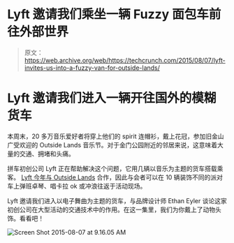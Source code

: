 # Lyft 邀请我们乘坐一辆 Fuzzy 面包车前往外部世界 

> 原文：<https://web.archive.org/web/https://techcrunch.com/2015/08/07/lyft-invites-us-into-a-fuzzy-van-for-outside-lands/>

# Lyft 邀请我们进入一辆开往国外的模糊货车

本周末，20 多万音乐爱好者将穿上他们的 spirit 连帽衫，戴上花冠，参加旧金山广受欢迎的 Outside Lands 音乐节。对于金门公园附近的邻居来说，这意味着大量的交通、拥堵和头痛。

拼车初创公司 Lyft 正在帮助解决这个问题，它用几辆以音乐为主题的货车搭载乘客。 [Lyft 今年与 Outside Lands](https://web.archive.org/web/20230207060823/http://blog.lyft.com/posts/outside-lands-x-lyft) 合作，因此与会者可以在 10 辆装饰不同的派对车上弹班卓琴、唱卡拉 ok 或冲浪往返于活动现场。

Lyft 邀请我们进入以电子舞曲为主题的货车，与品牌设计师 Ethan Eyler 谈论这家初创公司在大型活动的交通技术中的作用。在这一集里，我们为你戴上了动物头饰。看看吧！

![Screen Shot 2015-08-07 at 9.16.05 AM](img/e45f73a5cfa1ef4edb29a997a3bfadc3.png)